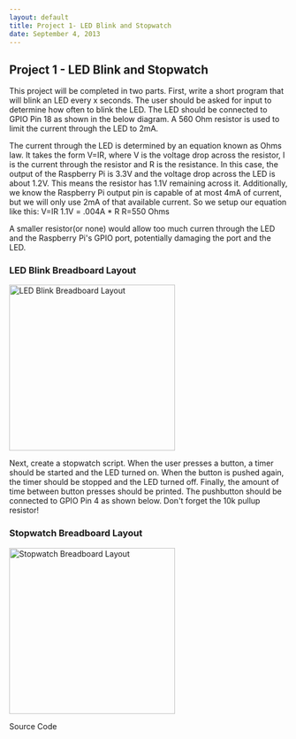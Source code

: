 ```yaml
---
layout: default
title: Project 1- LED Blink and Stopwatch
date: September 4, 2013
---
```


## Project 1 - LED Blink and Stopwatch

This project will be completed in two parts. First, write a short program that will blink an LED every x seconds. The user should be asked for input to determine how often to blink the LED. The LED should be connected to GPIO Pin 18 as shown in the below diagram. A 560 Ohm resistor is used to limit the current through the LED to 2mA.

 The current through the LED is determined by an equation known as Ohms law. It takes the form V=IR, where V is the voltage drop across the resistor, I is the current through the resistor and R is the resistance.  In this case, the output of the Raspberry Pi is 3.3V and the voltage drop across the LED is about 1.2V. This means the resistor has 1.1V remaining across it. Additionally, we know the Raspberry Pi output pin is capable of at most 4mA of current, but we will only use 2mA of that available current. So we setup our equation like this: 
V=IR
1.1V = .004A * R
R=550 Ohms




  A smaller resistor(or none) would allow too much curren through the LED and the Raspberry Pi's GPIO port, potentially damaging the port and the LED.

### LED Blink Breadboard Layout
<img src="https://dl.dropboxusercontent.com/u/1733921/Raspberry%20Pi/Schematics/RaspberryPi-LED%20Blink.png" alt="LED Blink Breadboard Layout" width="300px"/>


Next, create a stopwatch script. When the user presses a button, a timer should be started and the LED turned on. When the button is pushed again, the timer should be stopped and the LED turned off. Finally, the amount of time between button presses should be printed. The pushbutton should be connected to GPIO Pin 4 as shown below. Don't forget the 10k pullup resistor!

### Stopwatch Breadboard Layout
<img src="https://dl.dropboxusercontent.com/u/1733921/Raspberry%20Pi/Schematics/RaspberryPi-Stopwatch.png" alt="Stopwatch Breadboard Layout" width="300px" />

Source Code
<script src="http://gist-it.appspot.com/github/limited/IntroToRaspberryPi/blob/master/RaspberryPi_Toolbox/Project1-Beginner.py"></script>

